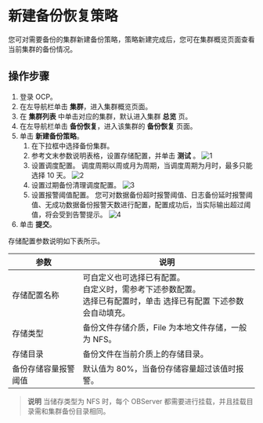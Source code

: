 # 新建备份恢复策略

您可对需要备份的集群新建备份策略，策略新建完成后，您可在集群概览页面查看当前集群的备份情况。

## 操作步骤

1. 登录 OCP。
2. 在左导航栏单击 **集群**，进入集群概览页面。
3. 在 **集群列表** 中单击对应的集群，默认进入集群 **总览** 页。
4. 在左导航栏单击 **备份恢复**，进入该集群的 **备份恢复** 页面。
5. 单击 **新建备份策略**。
   1. 在下拉框中选择备份集群。
   2. 参考文末参数说明表格，设置存储配置，并单击 **测试** 。
   ![1](https://obbusiness-private.oss-cn-shanghai.aliyuncs.com/doc/img/ocp/%E6%96%B0%E5%BB%BA%E5%A4%87%E4%BB%BD%E7%AD%96%E7%95%A5.png)
   3. 设置调度配置。
  调度周期以周或月为周期，当调度周期为月时，最多只能选择 10 天。
  ![2](https://obbusiness-private.oss-cn-shanghai.aliyuncs.com/doc/img/ocp/%E8%B0%83%E5%BA%A6%E9%85%8D%E7%BD%AE.png)
   4. 设置过期备份清理调度配置。
  ![3](https://obbusiness-private.oss-cn-shanghai.aliyuncs.com/doc/img/ocp/%E8%BF%87%E6%9C%9F%E5%A4%87%E4%BB%BD%E8%B0%83%E5%BA%A6.png)
   5. 设置报警阈值配置。
  您可对数据备份超时报警阈值、日志备份延时报警阈值、无成功数据备份报警天数进行配置，配置成功后，当实际输出超过阈值，将会受到告警提示。
  ![4](https://obbusiness-private.oss-cn-shanghai.aliyuncs.com/doc/img/ocp/%E6%8A%A5%E8%AD%A6%E9%98%88%E5%80%BC%E9%85%8D%E7%BD%AE.png)
6. 单击 **提交**。

存储配置参数说明如下表所示。

| 参数                 | 说明 |
|------               |------|
| 存储配置名称   | 可自定义也可选择已有配置。</br>自定义时，需参考下述参数配置。</br>选择已有配置时，单击 选择已有配置 下述参数会自动填充。   |
|  存储类型  |  备份文件存储介质，File 为本地文件存储，一般为 NFS。 |
|  存储目录  |  备份文件在当前介质上的存储目录。  |
|  备份存储容量报警阈值  |  默认值为 80%，当备份存储容量超过该值时报警。  |

>**说明**
>当储存类型为 NFS 时，每个 OBServer 都需要进行挂载，并且挂载目录需和集群备份目录相同。
